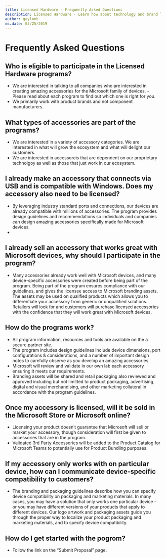 ```yaml
---
title: Licensed Hardware - Frequently Asked Questions
description: Licensed Hardware - Learn how about technology and brand licensing for Xbox and Surface devices.
author: gaylonb
ms.date: 03/25/2019
---
```


# Frequently Asked Questions

## Who is eligible to participate in the Licensed Hardware programs? 
- We are interested in talking to all companies who are interested in creating amazing accessories for the Microsoft family of devices. - Please read about each program to find out which one is right for you.
- We primarily work with product brands and not component manufacturers.

## What types of accessories are part of the programs?
- We are interested in a variety of accessory categories.  We are interested in what will grow the ecosystem and what will delight our customers.
- We are interested in accessoreis that are dependent on our proprietary technolgoy as well as those that just work in our ecosystem.

## I already make an accessory that connects via USB and is compatible with Windows. Does my accessory also need to be licensed? 
- By leveraging industry standard ports and connections, our devices are already compatible with millions of accessories.  The program provides design guidelines and recommendations so individuals and companies can design amazing accessories specifically made for Microsoft devices.
- 
## I already sell an accessory that works great with Microsoft devices, why should I participate in the program? 
- Many accessories already work well with Microsoft devices, and many device-specific accessories were created before being part of the program. Being part of the program ensures compliance with our guidelines, and gives the licensee access to Microsoft branding assets.   The assets may be used on qualified products which allows you to differentiate your accessory from generic or unqualified solutions. Retailers will look for and customers will purchase licensed accessories with the confidence that they will work great with Microsoft devices. 

## How do the programs work? 
- All program information, resources and tools are available on the a secure partner site. 
- The program includes design guidelines include device dimensions, port configurations & considerations, and a number of important design notes to carefully observe as you develop an amazing  accessories.  
- Microsoft will review and validate in our own lab each accessory ensuring it meets our requirements.   
- Branding assets will be shared and retail packaging also reviewed and approved including but not limitted to product packaging, advertising, digital and visual merchandising, and other marketing collateral in accordance with the program guidelines. 

## Once my accessory is licensed, will it be sold in the Microsoft Store or Microsoft online? 
- Licensing your product doesn’t guarantee that Microsoft will sell or market your accessory, though consideration will first be given to accessories that are in the program.
- Validated 3rd Party Accessories will be added to the Product Catalog for Microsoft Teams to potentially use for Product Bundling purposes.

## If my accessory only works with on particular device, how can I communicate device-specific compatibility to customers? 
- The branding and packaging guidelines describe how you can specify device compatibility on packaging and marketing materials. In many cases, you may have a solution that only works one particular device – or you may have different versions of your products that apply to different  devices. Our logo artwork and packaging assets guide you through the proper way to localize your product packaging and marketing materials, and to specify device compatibility. 

## How do I get started with the pogrom? 
- Follow the link on the “Submit Proposal” page. 
